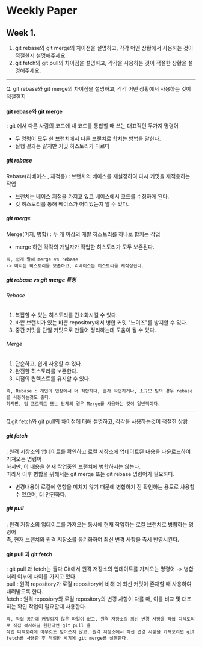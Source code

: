 # Weekly Paper
## Week 1. 
1. git rebase와 git merge의 차이점을 설명하고, 각각 어떤 상황에서 사용하는 것이 적절한지 설명해주세요.
2. git fetch와 git pull의 차이점을 설명하고, 각각을 사용하는 것이 적절한 상황을 설명해주세요.
----
Q. git rebase와 git merge의 차이점을 설명하고, 각각 어떤 상황에서 사용하는 것이 적절한지
#### git rebase와 git merge 
: git 에서 다른 사람의 코드에 내 코드를 통합할 때 쓰는 대표적인 두가지 명령어
+ 두 명령어 모두 한 브랜치에서 다른 브랜치로 합치는 방법을 말한다.
+ 실행 결과는 같지만 커밋 히스토리가 다르다

##### git rebase
Rebase(리베이스 , 재적용) : 브랜치의 베이스를 재설정하여 다시 커밋을 재적용하는 작업
* 브랜치는 베이스 지점을 가지고 있고 베이스에서 코드를 수정하게 된다.
* 깃 히스토리를 통해 베이스가 어디있는지 알 수 있다.

##### git merge
Merge(머지, 병합) : 두 개 이상의 개발 히스토리를 하나로 합치는 작업
* merge 하면 각각의 개발자가 작업한 히스토리가 모두 보존된다.
```
즉, 쉽게 말해 merge vs rebase
-> 머지는 히스토리를 보존하고, 리베이스는 히스토리를 재작성한다.
```
##### git rebase vs git merge 특징
###### Rebase
1. 복잡할 수 있는 히스토리를 간소화시킬 수 있다.
2. 바쁜 브랜치가 있는 바쁜 repository에서 병합 커밋 "노이즈"를 방지할 수 있다.
3. 중간 커밋을 단일 커밋으로 만들어 정리하는데 도움이 될 수 있다.
   
###### Merge
1. 단순하고, 쉽게 사용할 수 있다.
2. 완전한 히스토리를 보존한다.
3. 지점의 컨텍스트를 유지할 수 있다.

```
즉, Rebase : 개인의 입장에서 더 적합하다, 혼자 작업하거나, 소규모 팀의 경우 rebase를 사용하는것도 좋다.
하지만, 팀 프로젝트 또는 단체의 경우 Merge를 사용하는 것이 일반적이다.
```
----
Q.git fetch와 git pull의 차이점에 대해 설명하고, 각각을 사용하는것이 적절한 상황

##### git fetch
: 원격 저장소의 업데이트를 확인하고 로컬 저장소에 업데이트된 내용을 다운로드하여 가져오는 명령어
<br> 하지만, 이 내용을 현재 작업중인 브랜치에 병합하지는 않는다. 
<br> 따라서 이후 병합을 위해서는 git merge 또는 git rebase 명령어가 필요하다.
- 변경내용이 로컬에 영향을 미치지 않기 때문에 병합하기 전 확인하는 용도로 사용할 수 있으며, 더 안전하다.

##### git pull
: 원격 저장소의 업데이트를 가져오는 동시에 현재 작업하는 로컬 브랜치로 병합하는 명령어 
<br> 즉, 현재 브랜치와 원격 저장소를 동기화하여 최신 변경 사항을 즉시 반영시킨다.

#### git pull 과 git fetch
: git pull 과 fetch는 둘다 Git에서 원격 저장소의 업데이트를 가져오는 명령어 -> 병합 처리 여부에 차이를 가지고 있다. 
<br> 
pull : 원격 repository가 로컬 repository에 비해 더 최신 커밋이 존재할 때 사용하여 내려받도록 한다. 
<br>
fetch : 원격 reposiory와 로컬 repository의 변경 사항이 다를 때, 이를 비교 및 대조히는 확인 작업이 필요할때 사용한다.

```
즉, 작업 공간에 커밋되지 않은 파일이 없고, 원격 저장소의 최신 변경 사항을 작업 디렉토리로 직접 복사하길 원한다면 git pull 을
작업 디렉토리에 아무것도 덮어쓰지 않고, 원격 저장소에서 최신 변경 사항을 가져오려면 git fetch를 사용한 후 적절한 시기에 git merge를 실행한다.
```





